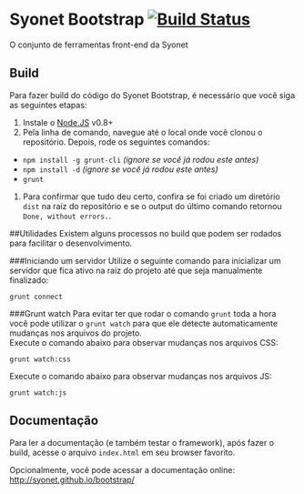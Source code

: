 # Syonet Bootstrap [![Build Status](https://travis-ci.org/Syonet/bootstrap.png?branch=master)](https://travis-ci.org/Syonet/bootstrap)
O conjunto de ferramentas front-end da Syonet

## Build
Para fazer build do código do Syonet Bootstrap, é necessário que você siga as seguintes etapas:

1. Instale o [Node.JS](http://nodejs.org/) v0.8+
1. Pela linha de comando, navegue até o local onde você clonou o repositório. Depois, rode os seguintes comandos:
 * `npm install -g grunt-cli` _(ignore se você já rodou este antes)_
 * `npm install -d` _(ignore se você já rodou este antes)_
 * `grunt`
1. Para confirmar que tudo deu certo, confira se foi criado um diretório `dist` na raíz do repositório e se o output do último comando retornou `Done, without errors.`.

##Utilidades
Existem alguns processos no build que podem ser rodados para facilitar o desenvolvimento.

###Iniciando um servidor
Utilize o seguinte comando para inicializar um servidor que fica ativo na raiz do projeto até que seja manualmente finalizado:
```shell
grunt connect
```

###Grunt watch
Para evitar ter que rodar o comando `grunt` toda a hora você pode utilizar o `grunt watch` para que ele detecte automaticamente mudanças nos arquivos do projeto.  
Execute o comando abaixo para observar mudanças nos arquivos CSS:

```shell
grunt watch:css
```

Execute o comando abaixo para observar mudanças nos arquivos JS:
```shell
grunt watch:js
```

## Documentação
Para ler a documentação (e também testar o framework), após fazer o build, acesse o arquivo `index.html` em seu browser favorito.

Opcionalmente, você pode acessar a documentação online:
http://syonet.github.io/bootstrap/

